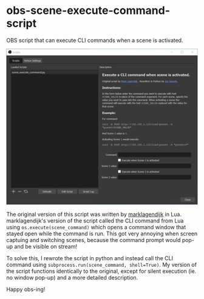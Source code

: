 # obs-scene-execute-command-script
OBS script that can execute CLI commands when a scene is activated.

![](screenshot.jpg)

The original version of this script was written by [marklagendijk](https://github.com/marklagendijk/obs-scene-execute-command-script) in Lua. marklagendijk's version of the script called the CLI command from Lua using `os.execute(scene_command)` which opens a command window that stayed open while the command is run. This got very annoying when screen captuing and switching scenes, because the command prompt would pop-up and be visible on stream! 

To solve this, I rewrote the script in python and instead call the CLI command using `subprocess.run(scene_command, shell=True)`. My version of the script functions identically to the original, except for silent execution (ie. no window pop-up) and a more detailed description. 

Happy obs-ing!
